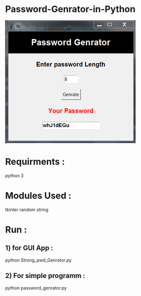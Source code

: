 # Password-Genrator-in-Python
![Password Genrator Image](https://github.com/satyam8484/Password-Genrator-in-Python/blob/master/Capture.PNG)

# Requirments :
python 3

# Modules Used :
tkinter
random
string

# Run :

## 1) for GUI App :
python Strong_pwd_Genrator.py

## 2) For simple programm :
python password_genrator.py


